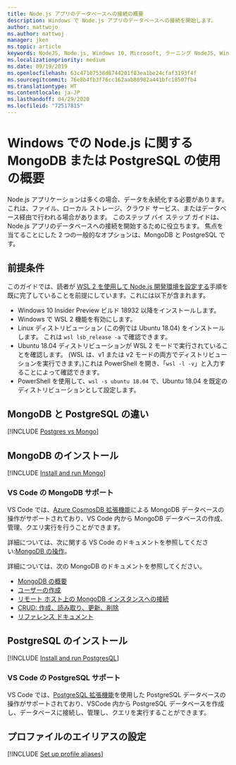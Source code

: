```yaml
---
title: Node.js アプリのデータベースへの接続の概要
description: Windows で Node.js アプリのデータベースへの接続を開始します。
author: mattwojo
ms.author: mattwoj
manager: jken
ms.topic: article
keywords: NodeJS, Node.js, Windows 10, Microsoft, ラーニング NodeJS, Windows 上のノード, WSL 上のノード, Windows 上の Linux 上のノード, Windows 上のインストール ノード, NodeJS と VS Code, Windows 上のノードでの開発, Windows 上の NodeJS での開発, WSL 上のインストール ノード, Linux 用 Windows サブシステム上の NodeJS
ms.localizationpriority: medium
ms.date: 09/19/2019
ms.openlocfilehash: 63c47107538d8744201f83ea1be24cfaf3193f4f
ms.sourcegitcommit: 76e8b4fb3f76cc162aab80982a441bfc18507fb4
ms.translationtype: HT
ms.contentlocale: ja-JP
ms.lasthandoff: 04/29/2020
ms.locfileid: "72517815"
---
```

# <a name="get-started-using-mongodb-or-postgresql-with-nodejs-on-windows"></a>Windows での Node.js に関する MongoDB または PostgreSQL の使用の概要

Node.js アプリケーションは多くの場合、データを永続化する必要があります。これは、ファイル、ローカル ストレージ、クラウド サービス、またはデータベース経由で行われる場合があります。 このステップ バイ ステップ ガイドは、Node.js アプリのデータベースへの接続を開始するために役立ちます。 焦点を当てることにした 2 つの一般的なオプションは、MongoDB と PostgreSQL です。

## <a name="prerequisites"></a>前提条件

このガイドでは、読者が [WSL 2 を使用して Node.js 開発環境を設定する](./setup-on-wsl2.md)手順を既に完了していることを前提にしています。これには以下が含まれます。

- Windows 10 Insider Preview ビルド 18932 以降をインストールします。
- Windows で WSL 2 機能を有効にします。
- Linux ディストリビューション (この例では Ubuntu 18.04) をインストールします。 これは `wsl lsb_release -a` で確認できます。
- Ubuntu 18.04 ディストリビューションが WSL 2 モードで実行されていることを確認します。 (WSL は、v1 または v2 モードの両方でディストリビューションを実行できます。)これは PowerShell を開き、「`wsl -l -v`」と入力することによって確認できます。
- PowerShell を使用して、`wsl -s ubuntu 18.04` で、Ubuntu 18.04 を既定のディストリビューションとして設定します。

## <a name="differences-between-mongodb-and-postgresql"></a>MongoDB と PostgreSQL の違い

[!INCLUDE [Postgres vs Mongo](../includes/postgres-v-mongo.md)]

## <a name="install-mongodb"></a>MongoDB のインストール

[!INCLUDE [Install and run Mongo](../includes/install-and-run-mongo.md)]

### <a name="vs-code-support-for-mongodb"></a>VS Code の MongoDB サポート

VS Code では、[Azure CosmosDB 拡張機能](https://marketplace.visualstudio.com/items?itemName=ms-azuretools.vscode-cosmosdb)による MongoDB データベースの操作がサポートされており、VS Code 内から MongoDB データベースの作成、管理、クエリ実行を行うことができます。

詳細については、次に関する VS Code のドキュメントを参照してください:[MongoDB の操作](https://code.visualstudio.com/docs/azure/mongodb)。

詳細については、次の MongoDB のドキュメントを参照してください。

- [MongoDB の概要](https://docs.mongodb.com/manual/introduction/)
- [ユーザーの作成](https://docs.mongodb.com/manual/tutorial/create-users/)
- [リモート ホスト上の MongoDB インスタンスへの接続](https://docs.mongodb.com/manual/mongo/#mongodb-instance-on-a-remote-host)
- [CRUD: 作成、読み取り、更新、削除](https://docs.mongodb.com/manual/crud/)
- [リファレンス ドキュメント](https://docs.mongodb.com/manual/reference/)

## <a name="install-postgresql"></a>PostgreSQL のインストール

[!INCLUDE [Install and run PostgresQL](../includes/install-and-run-postgres.md)]

### <a name="vs-code-support-for-postgresql"></a>VS Code の PostgreSQL サポート

VS Code では、[PostgreSQL 拡張機能](https://marketplace.visualstudio.com/items?itemName=ms-ossdata.vscode-postgresql)を使用した PostgreSQL データベースの操作がサポートされており、VSCode 内から PostgreSQL データベースを作成し、データベースに接続し、管理し、クエリを実行することができます。

## <a name="set-up-profile-aliases"></a>プロファイルのエイリアスの設定

[!INCLUDE [Set up profile aliases](../includes/profile-aliases.md)]
